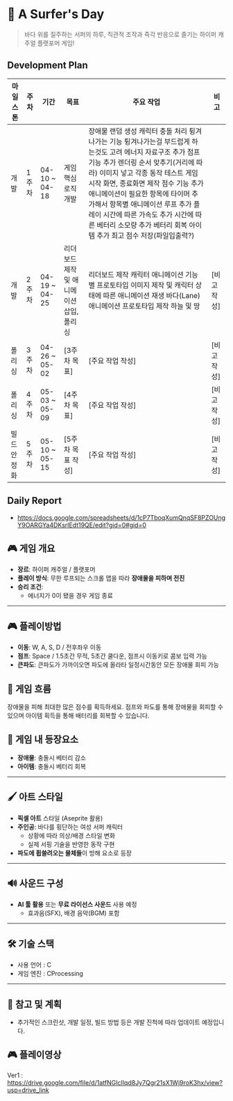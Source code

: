 # 🌊 A Surfer's Day

> 바다 위를 질주하는 서퍼의 하루, 직관적 조작과 즉각 반응으로 즐기는 하이퍼 캐주얼 플랫포머 게임!

## Development Plan

| 마일스톤 | 주차 | 기간 | 목표 | 주요 작업 | 비고 |
|----------|------|-------|-------|------------|------|
| 개발 | 1주차 | 04-10 ~ 04-18 | 게임 핵심 로직 개발 | 장애물 랜덤 생성   캐릭터 충돌 처리   튕겨나가는 기능   튕겨나가는걸 부드럽게 하는것도 고려   에너지 자료구조 추가   점프 기능 추가   렌더링 순서 맞추기(거리에 따라)   이미지 넣고 각종 동작 테스트   게임 시작 화면, 종료화면 제작   점수 기능 추가   애니메이션이 필요한 항목에 타이머 추가해서 항목별 애니메이션 루프 추가   플레이 시간에 따른 가속도 추가   시간에 따른 베터리 소모량 추가   베터리 회복 아이템 추가   최고 점수 저장(파일입출력?) |   |
| 개발 | 2주차 | 04-19 ~ 04-25 | 리더보드 제작 및 애니메이션 삽입, 폴리싱 | 리더보드 제작    캐릭터 애니메이션 기능별 프로토타입 이미지 제작 및 캐릭터 상태에 따른 애니메이션 재생    바다(Lane) 애니메이션 프로토타입 제작    하늘 및 땅  | [비고 작성] |
| 폴리싱 | 3주차 | 04-26 ~ 05-02 | [3주차 목표] | [주요 작업 작성] | [비고 작성] |
| 폴리싱 | 4주차 | 05-03 ~ 05-09 | [4주차 목표] | [주요 작업 작성] | [비고 작성] |
| 빌드 안정화 | 5주차 | 05-10 ~ 05-15 | [5주차 목표 작성] | [주요 작업 작성] | [비고 작성] |

## Daily Report
- https://docs.google.com/spreadsheets/d/1cP7TboqXumQnqSF8PZOUngY9OARGYa4DKsrlEdt19QE/edit?gid=0#gid=0

## 🎮 게임 개요
- **장르**: 하이퍼 캐주얼 / 플랫포머
- **플레이 방식**: 무한 루프되는 스크롤 맵을 따라 **장애물을 피하며 전진**
- **승리 조건**:
  - 에너지가 0이 됐을 경우 게임 종료
---

## 🎮 플레이방법
- **이동**: W, A, S, D / 전후좌우 이동
- **점프**: Space / 1.5초간 무적, 5초간 쿨다운, 점프시 이동키로 콤보 입력 가능
- **큰파도**: 큰파도가 가까이오면 파도에 올라타 일정시간동안 모든 장애물 회피 가능

## 🔧 게임 흐름
장애물을 피해 최대한 많은 점수를 획득하세요. 
점프와 파도를 통해 장애물을 회피할 수 있으며 아이템 획득을 통해 배터리를 회복할 수 있습니다.

## 🔧 게임 내 등장요소
- **장애물**: 충돌시 베터리 감소
- **아이템**: 충돌시 베터리 회복
---

## 🖌️ 아트 스타일
- **픽셀 아트** 스타일 (Aseprite 활용)
- **주인공**: 바다를 횡단하는 여성 서퍼 캐릭터
  - 상황에 따라 의상/배경 스타일 변화
  - 실제 서핑 기술을 반영한 동작 구현
- **파도에 휩쓸려오는 물체들**이 방해 요소로 등장

---

## 🔊 사운드 구성

- **AI 툴 활용** 또는 **무료 라이선스 사운드** 사용 예정
  - 효과음(SFX), 배경 음악(BGM) 포함
---

## 🛠️ 기술 스택

- 사용 언어 : C
- 게임 엔진 : CProcessing
---

## 📌 참고 및 계획

- 추가적인 스크린샷, 개발 일정, 빌드 방법 등은 개발 진척에 따라 업데이트 예정입니다.

## 🎮 플레이영상
Ver1 : https://drive.google.com/file/d/1atfNGIcIlqd8Jy7Qgr21sX1Wj9roK3hx/view?usp=drive_link